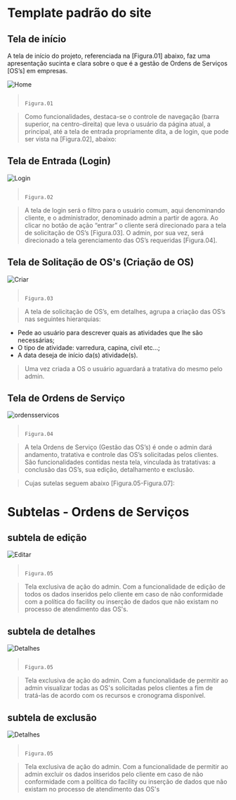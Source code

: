 # Template padrão do site

## Tela de início

> 
A tela de início do projeto, referenciada na [Figura.01] abaixo, faz uma apresentação sucinta e clara sobre o que é a gestão de Ordens de Serviços [OS’s] em empresas. 

![Home](https://user-images.githubusercontent.com/36858665/198382450-89369685-36ce-452c-9e44-c2bc753726b0.png)

>                                                                          Figura.01


>Como funcionalidades, destaca-se o controle de navegação (barra superior, na centro-direita) que leva o usuário da página atual, a principal, até a tela de entrada propriamente dita, a de login, que pode ser vista na [Figura.02], abaixo:


## Tela de Entrada (Login)



![Login](https://user-images.githubusercontent.com/36858665/198383036-83720a80-620e-4819-b912-124d7703413e.png)

>                                                                          Figura.02


>A tela de login será o filtro para o usuário comum, aqui denominando cliente, e o administrador, denominado admin a partir de agora. Ao clicar no botão de ação “entrar” o cliente será direcionado para a tela de solicitação de OS’s [Figura.03]. O admin, por sua vez, será direcionado a tela gerenciamento das OS’s requeridas [Figura.04].

## Tela de Solitação de OS's (Criação de OS)




![Criar](https://user-images.githubusercontent.com/36858665/198383298-4e90dc7f-bb45-4c29-94cc-5bd9dbe94478.png)

>                                                                          Figura.03


>A tela de solicitação de OS’s, em detalhes, agrupa a criação das OS’s nas seguintes hierarquias:

-	Pede ao usuário para descrever quais as atividades que lhe são necessárias;
-	O tipo de atividade: varredura, capina, civil etc...;
-	A data deseja de início da(s) atividade(s).

>Uma vez criada a OS o usuário aguardará a tratativa do mesmo pelo admin.

## Tela de Ordens de Serviço


![ordensservicos](https://user-images.githubusercontent.com/36858665/198384124-a9764451-c544-4bae-9338-eede7247504e.png)



>                                                                          Figura.04

>A tela Ordens de Serviço (Gestão das OS’s) é onde o admin dará andamento, tratativa e controle das OS’s solicitadas pelos clientes.
São funcionalidades contidas nesta tela, vinculada às tratativas: a conclusão das OS’s, sua edição, detalhamento e exclusão.

>Cujas sutelas seguem abaixo [Figura.05-Figura.07]:

# Subtelas - Ordens de Serviços

## subtela de edição 


![Editar](https://user-images.githubusercontent.com/36858665/198385726-56e972ac-d99a-4209-86b5-545b2d9709af.png)




>                                                                          Figura.05

> Tela exclusiva de ação do admin. Com a funcionalidade de edição de todos os dados inseridos pelo cliente em caso de não conformidade com a política do facility ou inserção de dados que não existam no processo de atendimento das OS's.


## subtela de detalhes



![Detalhes](https://user-images.githubusercontent.com/36858665/198386066-a09dc5bd-aaf1-4259-a0bf-18d9a825997f.png)



>                                                                          Figura.05

> Tela exclusiva de ação do admin. Com a funcionalidade de permitir ao admin visualizar todas as OS's solicitadas pelos clientes a fim de tratá-las de acordo com os recursos e cronograma disponível.


## subtela de exclusão



![Detalhes](https://user-images.githubusercontent.com/36858665/198386066-a09dc5bd-aaf1-4259-a0bf-18d9a825997f.png)



>                                                                          Figura.05

> Tela exclusiva de ação do admin. Com a funcionalidade de permitir ao admin excluir os dados inseridos pelo cliente em caso de não conformidade com a política do facility ou inserção de dados que não existam no processo de atendimento das OS's

